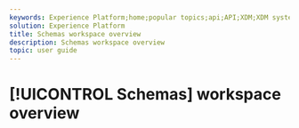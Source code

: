 ```yaml
---
keywords: Experience Platform;home;popular topics;api;API;XDM;XDM system;;experience data model;data model;ui;workspace;
solution: Experience Platform
title: Schemas workspace overview
description: Schemas workspace overview
topic: user guide
---
```


# [!UICONTROL Schemas] workspace overview